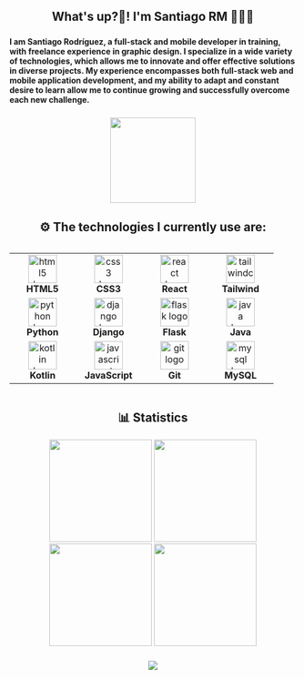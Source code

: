 <h2 align="center">What's up?👋! I'm Santiago RM 👨🏻‍💻</h2>

###

<h4 align="left">I am Santiago Rodríguez, a full-stack and mobile developer in training, with freelance experience in graphic design. I specialize in a wide variety of technologies, which allows me to innovate and offer effective solutions in diverse projects. My experience encompasses both full-stack web and mobile application development, and my ability to adapt and constant desire to learn allow me to continue growing and successfully overcome each new challenge.</h4>

###
<div align="center">
  <img height="150" src="https://media.tenor.com/2z7NVAVjM_YAAAAM/guts-berserk.gif"  />
</div>

###

<div align="center">
  <h2>⚙️​ The technologies I currently use are: </h3>
</div>

<div style="display: flex; align-items: flex-start; align: center">
    <table align="center">
      <tr>
        <td align="center" width="100">
          <img src="https://skillicons.dev/icons?i=html" width="50" height="50" alt="html5 logo" />
          <br>
          <b>HTML5</b>
        </td>
        <td align="center" width="100">
          <img src="https://skillicons.dev/icons?i=css" width="50" height="50" alt="css3 logo" />
          <br>
          <b>CSS3</b>
        </td>
        <td align="center" width="100">
          <img src="https://techstack-generator.vercel.app/react-icon.svg" width="50" height="50" alt="react logo" />
          <br>
          <b>React</b>
        </td>
        <td align="center" width="100">
          <img src="https://skillicons.dev/icons?i=tailwind" width="50" height="50" alt="tailwindcss logo" />
          <br>
          <b>Tailwind</b>
        </td>
      </tr>
      <tr>
        <td align="center" width="100">
          <img src="https://techstack-generator.vercel.app/python-icon.svg" width="50" height="50" alt="python logo" />
          <br>
          <b>Python</b>
        </td>
        <td align="center" width="100">
          <img src="https://techstack-generator.vercel.app/django-icon.svg" width="50" height="50" alt="django logo" />
          <br>
          <b>Django</b>
        </td>
        <td align="center" width="100">
          <img src="https://skillicons.dev/icons?i=flask" width="50" height="50" alt="flask logo" />
          <br>
          <b>Flask</b>
        </td>
        <td align="center" width="100">
          <img src="https://techstack-generator.vercel.app/java-icon.svg" width="50" height="50" alt="java logo" />
          <br>
          <b>Java</b>
        </td>
      </tr>
      <tr>
        <td align="center" width="100">
          <img src="https://skillicons.dev/icons?i=kotlin" width="50" height="50" alt="kotlin logo" />
          <br>
          <b>Kotlin</b>
        </td>
        <td align="center" width="100">
          <img src="https://techstack-generator.vercel.app/js-icon.svg" width="50" height="50" alt="javascript logo" />
          <br>
          <b>JavaScript</b>
        </td>
        <td align="center" width="100">
          <img src="https://skillicons.dev/icons?i=git" width="50" height="50" alt="git logo" />
          <br>
          <b>Git</b>
        </td>
        <td align="center" width="100">
          <img src="https://techstack-generator.vercel.app/mysql-icon.svg" width="50" height="50" alt="mysql logo" />
          <br>
          <b>MySQL</b>
        </td>
      </tr>
    </table>
</div>

###

<div align="center">
  <h2>📊​ Statistics </h3>
</div>

<div align="center">
  <img src="http://github-profile-summary-cards.vercel.app/api/cards/profile-details?username=SntgRM&theme=github_dark" height="180em" />
  <img src="http://github-profile-summary-cards.vercel.app/api/cards/most-commit-language?username=SntgRM&theme=github_dark" height="180em" />
  <img src="http://github-profile-summary-cards.vercel.app/api/cards/repos-per-language?username=SntgRM&theme=github_dark" height="180em" />
  <img src="http://github-profile-summary-cards.vercel.app/api/cards/productive-time?username=SntgRM&theme=github_dark&utcOffset=-5" height="180em" />
</div>

###

<div align="center">
  <img src="https://moe-counter.glitch.me/get/@SntgRM?theme=rule34" />
</div>
